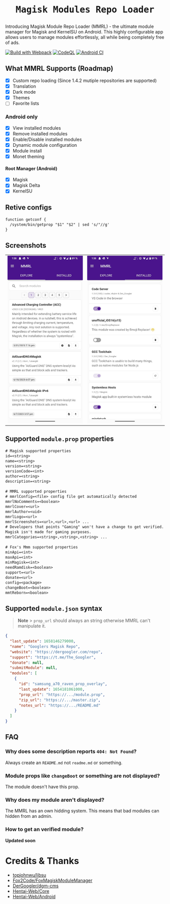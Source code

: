<h1 align="center"><pre>Magisk Modules Repo Loader</pre></h1>

Introducing Magisk Module Repo Loader (MMRL) - the ultimate module manager for Magisk and KernelSU on Android. This highly configurable app allows users to manage modules effortlessly, all while being completely free of ads.

[![Build with Webpack](https://github.com/DerGoogler/MMRL/actions/workflows/webpack.yml/badge.svg?branch=master)](https://github.com/DerGoogler/MMRL/actions/workflows/webpack.yml)
[![CodeQL](https://github.com/DerGoogler/MMRL/actions/workflows/codeql-analysis.yml/badge.svg)](https://github.com/DerGoogler/MMRL/actions/workflows/codeql-analysis.yml)
[![Android CI](https://github.com/DerGoogler/MMRL/actions/workflows/android.yml/badge.svg)](https://github.com/DerGoogler/MMRL/actions/workflows/android.yml)

## What MMRL Supports (Roadmap)

- [x] Custom repo loading (Since 1.4.2 mutiple repositories are supported)
- [x] Translation
- [x] Dark mode
- [x] Themes
- [ ] Favorite lists

### Android only

- [x] View installed modules
- [x] Remove installed modules
- [x] Enable/Disable installed modules
- [x] Dynamic module configuration
- [x] Module install
- [x] Monet theming

#### Root Manager (Android)

- [x] Magisk
- [x] Magisk Delta
- [x] KernelSU

## Retive configs

```shell
function getconf {
  /system/bin/getprop "$1" "$2" | sed 's/"//g'
}
```

## Screenshots

<table>
<tr>
	<td><img src="assets/screen1.jpg" width="250" />
	<td><img src="assets/screen2.jpg" width="250"/>
<tr>
</table>

## Supported `module.prop` properties

```properties
# Magisk supported properties
id=<string>
name=<string>
version=<string>
versionCode=<int>
author=<string>
description=<string>

# MMRL supported properties
# mmrlConfig=<file> config file get automatically detected
mmrlNoComments=<boolean>
mmrlCover=<url>
mmrlAuthor=<uid>
mmrlLogo=<url>
mmrlScreenshots=<url>,<url>,<url> ...
# Developers that points "Gaming" won't have a change to get verified. Magisk isn't made for gaming purposes.
mmrlCategories=<string>,<string>,<string> ...

# Fox's Mmm supported properties
minApi=<int>
maxApi=<int>
minMagisk=<int>
needRamdisk=<boolean>
support=<url>
donate=<url>
config=<package>
changeBoot=<boolean>
mmtReborn=<boolean>
```

## Supported `module.json` syntax

> **Note** > `prop_url` should always an string otherwise MMRL can't manipulate it.

```json
{
  "last_update": 1658146279000,
  "name": "Googlers Magisk Repo",
  "website": "https://dergoogler.com/repo",
  "support": "https://t.me/The_Googler",
  "donate": null,
  "submitModule": null,
  "modules": [
    {
      "id": "samsung_a70_raven_prop_overlay",
      "last_update": 1654181061000,
      "prop_url": "https://.../module.prop",
      "zip_url": "https://.../master.zip",
      "notes_url": "https://.../README.md"
    }
  ]
}
```

## FAQ

### Why does some description reports `404: Not Found`?

Always create an `README.md` not `readme.md` or something.

### Module props like `changeBoot` or something are not displayed?

The module doesn't have this prop.

### Why does my module aren't displayed?

The MMRL has an own hidding system. This means that bad modules can hidden from an admin.

### How to get an verified module?

**Updated soon**

# Credits & Thanks

- [topjohnwu/libsu](https://github.com/topjohnwu/libsu)
- [Fox2Code/FoxMagiskModuleManager](https://github.com/Fox2Code/FoxMagiskModuleManager)
- [DerGoogler/dgm-cms](https://github.com/DerGoogler/dgm-cms)
- [Hentai-Web/Core](https://github.com/Hentai-Web/Core)
- [Hentai-Web/Android](https://github.com/Hentai-Web/Android)
